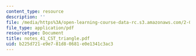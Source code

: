 ```yaml
---
content_type: resource
description: ''
file: /media/https%3A/open-learning-course-data-rc.s3.amazonaws.com/2-082-ship-structural-analysis-design-13-122-spring-2003/b225d721e9e781d80681e0e1341c3ac3_notes_41_CST_triangle.pdf
file_type: application/pdf
resourcetype: Document
title: notes_41_CST_triangle.pdf
uid: b225d721-e9e7-81d8-0681-e0e1341c3ac3
---
```

